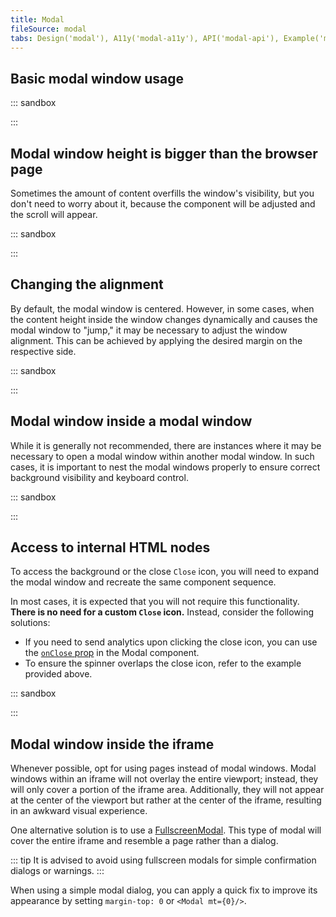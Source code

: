 ```yaml
---
title: Modal
fileSource: modal
tabs: Design('modal'), A11y('modal-a11y'), API('modal-api'), Example('modal-code'), Changelog('modal-changelog')
---
```


## Basic modal window usage

::: sandbox

<script lang="tsx">
import React from 'react';
import Button from '@semcore/ui/button';
import Modal from '@semcore/ui/modal';
import { Text } from '@semcore/ui/typography';

const Demo = () => {
  const [visible, setVisible] = React.useState(false);
  const handleOpen = React.useCallback(() => setVisible(true), []);
  const handleClose = React.useCallback(() => setVisible(false), []);

  return (
    <React.Fragment>
      <Button use='primary' onClick={handleOpen}>
        Open modal
      </Button>
      <Modal visible={visible} onClose={handleClose}>
        <Modal.Title>Do you want to save your changes?</Modal.Title>
        <Text size={200} mb={4} tag='p'>
          Your changes will be lost if you don't save them.
        </Text>
        <Button use='primary' theme='success' size='l' onClick={handleClose}>
          Save changes
        </Button>
        <Button size='l' ml={2} onClick={handleClose}>
          Don't save
        </Button>
      </Modal>
    </React.Fragment>
  );
};

</script>

:::

## Modal window height is bigger than the browser page

Sometimes the amount of content overfills the window's visibility, but you don't need to worry about it, because the component will be adjusted and the scroll will appear.

::: sandbox

<script lang="tsx">
import React from 'react';
import Button from '@semcore/ui/button';
import Modal from '@semcore/ui/modal';
import { Flex } from '@semcore/ui/flex-box';

const loremSting =
  'Lorem ipsum dolor sit amet, consectetur adipisicing elit. Ducimus\n' +
  '          facere iste praesentium quae quia repudiandae tempore! Assumenda\n' +
  '          consequatur cum ducimus, fuga incidunt necessitatibus nulla odit\n' +
  '          placeat praesentium quidem rerum vero? Lorem ipsum dolor sit amet,\n' +
  '          consectetur adipisicing elit. Ducimus facere iste praesentium quae\n' +
  '          quia repudiandae tempore';

class Demo extends React.PureComponent {
  state = { visible: false };
  onVisibleChange = (visible) => this.setState({ visible });
  openModal = () => this.onVisibleChange(true);
  closeModal = () => this.onVisibleChange(false);

  render() {
    const { visible } = this.state;
    return (
      <React.Fragment>
        <Button use='primary' onClick={this.openModal}>
          Open modal
        </Button>
        <Modal visible={visible} onClose={this.closeModal} w={500}>
          <div style={{ fontSize: '16px' }}>
            {Array(6)
              .fill(0)
              .map(() => loremSting)}

            <Flex justifyContent='center' mt={8}>
              <Button use='primary' theme='success' size='l' onClick={this.closeModal}>
                Got it!
              </Button>
            </Flex>
          </div>
        </Modal>
      </React.Fragment>
    );
  }
}


</script>

:::

## Changing the alignment

By default, the modal window is centered. However, in some cases, when the content height inside the window changes dynamically and causes the modal window to "jump," it may be necessary to adjust the window alignment. This can be achieved by applying the desired margin on the respective side.

::: sandbox

<script lang="tsx">
import React, { useEffect, useState } from 'react';
import Button from '@semcore/ui/button';
import Modal from '@semcore/ui/modal';

const DEFAULT_TEXT =
  'Lorem ipsum dolor sit amet, consectetur adipisicing elit. A ab atque commodi corporis culpa, eius error impedit itaque minus nemo nostrum numquam odio omnis sapiente soluta temporibus vel voluptatibus? Exercitationem?';

const Demo = () => {
  const [visible, setVisible] = useState(false);
  const [text, setText] = useState(DEFAULT_TEXT);
  useEffect(() => {
    const timer = setInterval(() => {
      if (text.length > 5000) {
        setText(DEFAULT_TEXT);
      } else {
        setText(text + text);
      }
    }, 1000);
    return () => {
      clearInterval(timer);
    };
  }, [text]);
  return (
    <React.Fragment>
      <Button use='primary' onClick={() => setVisible(true)}>
        Open modal
      </Button>
      <Modal mt={0} w={500} visible={visible} onClose={() => setVisible(false)}>
        {text}
      </Modal>
    </React.Fragment>
  );
};


</script>

:::

## Modal window inside a modal window

While it is generally not recommended, there are instances where it may be necessary to open a modal window within another modal window. In such cases, it is important to nest the modal windows properly to ensure correct background visibility and keyboard control.

::: sandbox

<script lang="tsx">
import React, { useState } from 'react';
import Button from '@semcore/ui/button';
import Modal from '@semcore/ui/modal';
import { Text } from '@semcore/ui/typography';

const Demo = () => {
  const [visible, setVisible] = useState(false);
  const [secondVisible, setSecondVisible] = useState(false);

  const handleOpen = () => setVisible(true);
  const handleClose = () => setVisible(false);

  const handleSecondOpen = () => setSecondVisible(true);
  const handleSecondClose = () => setSecondVisible(false);

  return (
    <>
      <Button use='primary' onClick={handleOpen}>
        Open modal
      </Button>
      <Modal visible={visible} onClose={handleClose}>
        <Text size={200} mb={3} tag='p'>
          Open one more window
        </Text>
        <Button use='primary' onClick={handleSecondOpen}>
          Open modal
        </Button>
      </Modal>
      <Modal visible={secondVisible} onClose={handleSecondClose}>
        <Text size={200} mb={3} tag='p'>
          Your changes will be lost if you don't save them.
        </Text>
        <Button use='primary' theme='success' onClick={handleSecondClose}>
          Save changes
        </Button>
        <Button ml={2} onClick={handleSecondClose}>
          Cancel
        </Button>
      </Modal>
    </>
  );
};


</script>

:::

## Access to internal HTML nodes

To access the background or the close `Close` icon, you will need to expand the modal window and recreate the same component sequence.

In most cases, it is expected that you will not require this functionality. **There is no need for a custom `Close` icon.** Instead, consider the following solutions:

- If you need to send analytics upon clicking the close icon, you can use the [`onClose` prop](/components/modal/modal-api#IModalProps.onClose) in the Modal component.
- To ensure the spinner overlaps the close icon, refer to the example provided above.

::: sandbox

<script lang="tsx">
import React from 'react';
import Modal from '@semcore/ui/modal';
import Button from '@semcore/ui/button';

const overlayStyles = { background: 'rgba(255, 147, 253, .75)' };
const closeStyles = {
  fontSize: '20px',
};

const Demo = class Demo extends React.Component {
  state = {
    visible: false,
  };

  handleClose = () => this.setState({ visible: false });

  handleOpen = () => this.setState({ visible: true });

  render() {
    const { visible } = this.state;
    return (
      <React.Fragment>
        <Button onClick={this.handleOpen}>Open modal</Button>
        <Modal visible={visible} closable={false} onClose={this.handleClose}>
          <Modal.Overlay style={overlayStyles}>
            <Modal.Window wMax='400px' px={5} py={2.5}>
              <Modal.Close style={closeStyles}>x</Modal.Close>
              <h1>Lorem Title</h1>
              <p>
                Lorem ipsum dolor sit amet, consectetur adipisicing elit. Animi, autem blanditiis
                consectetur distinctio dolorem ducimus earum facere fuga laudantium magni odit
                officia porro provident quas quia sed sint voluptatum. Nesciunt!
              </p>
              <Button use='primary' theme='danger' onClick={this.handleClose}>
                Close me!
              </Button>
            </Modal.Window>
          </Modal.Overlay>
        </Modal>
      </React.Fragment>
    );
  }
}
</script>

:::

## Modal window inside the iframe

Whenever possible, opt for using pages instead of modal windows. Modal windows within an iframe will not overlay the entire viewport; instead, they will only cover a portion of the iframe area. Additionally, they will not appear at the center of the viewport but rather at the center of the iframe, resulting in an awkward visual experience.

One alternative solution is to use a [FullscreenModal](/components/fullscreen-modal/fullscreen-modal). This type of modal will cover the entire iframe and resemble a page rather than a dialog.

::: tip
It is advised to avoid using fullscreen modals for simple confirmation dialogs or warnings.
:::

When using a simple modal dialog, you can apply a quick fix to improve its appearance by setting `margin-top: 0` or `<Modal mt={0}/>`.

